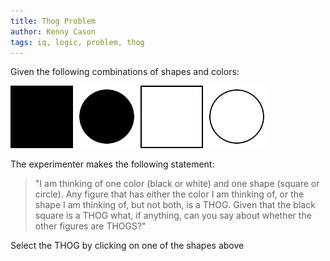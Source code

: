 ```yaml
---
title: Thog Problem
author: Kenny Cason
tags: iq, logic, problem, thog
---
```


Given the following combinations of shapes and colors:<br/>

<a href="#" onClick="alert1()"><img width="100" src="/images/thog/black_sqr.jpg" border=0></a>
<a href="#" onClick="alert2()"><img width="100" src="/images/thog/black_crc.jpg" border=0></a>
<a href="#" onClick="alert3()"><img width="100" src="/images/thog/white_sqr.jpg" border=0></a>
<a href="#" onClick="alert4()"><img width="100" src="/images/thog/white_crc.jpg" border=0></a>

The experimenter makes the following statement:<br/>

<blockquote>
"I am thinking of one color (black or white) and one shape (square or circle). Any figure that has either the color I am thinking of, or the shape I am thinking of, but not both, is a THOG. Given that the black square is a THOG what, if anything, can you say about whether the other figures are THOGS?"
</blockquote>
<p>Select the THOG by clicking on one of the shapes above</p>

<script langauage="JavaScript">
function alert1() {
    alert("No, the Black Square is the original THOG");
}
function alert2() {
    alert("No, the experimenter could be thinking of either (Black and Circle) or (White and Square). " +
	"If the experimenter is thinking of (Black and Circle) " +
	"the Black Circle has BOTH properties. If the experimenter is "+
	"thinking of (White and Square) the Black Circle has NEITHER property.");
}
function alert3() {
    alert("No, the experimenter could be thinking of either (Black and Circle) or (White and Square). " +
	"If the experimenter is thinking of (Black and Circle) " +
	"the white square has NEITHER property; if the experimenter is "+
	"thinking of (White and Square) the White Square has BOTH properties.");
}
function alert4() {
    alert("Yes, the experimenter could be thinking of either (Black and Circle) or (White and Square). " +
	"If the experimenter is thinking of (Black and Circle)" +
	"the White Circle has one property: Circle; if the experimenter is" +
	"thinking of (White and Square) the White Circle has one property: White.");
}
</script>
